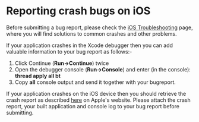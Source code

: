Reporting crash bugs on iOS
===========================

Before submitting a bug report, please check the [iOS Troubleshooting](TroubleShootingIPhone) page, where you will find solutions to common crashes and other problems.

If your application crashes in the Xcode debugger then you can add valuable information to your bug report as follows:-

1. Click Continue (__Run-&gt;Continue__) twice
1. Open the debugger console (__Run-&gt;Console__) and enter (in the console): **thread apply all bt**
1. Copy **all** console output and send it together with your bugreport.

If your application crashes on the iOS device then you should retrieve the crash report as described [here](http://developer.apple.com/iphone/library/technotes/tn2008/tn2151.html#ACQUIRING_CRASH_REPORTS) on Apple's website. Please attach the crash report, your built application and console log to your bug report before submitting.
